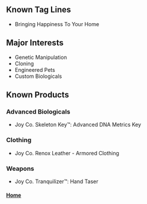 ## Known Tag Lines
- Bringing Happiness To Your Home

## Major Interests
- Genetic Manipulation
- Cloning
- Engineered Pets
- Custom Biologicals

## Known Products
### Advanced Biologicals
- Joy Co. Skeleton Key™: Advanced DNA Metrics Key
### Clothing
- Joy Co. Renox Leather - Armored Clothing
### Weapons
- Joy Co. Tranquilizer™: Hand Taser

#### [Home](Corporations.md)